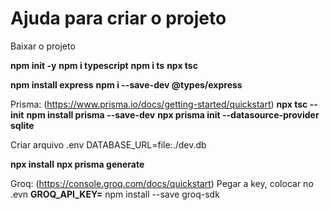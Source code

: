 # Ajuda para criar o projeto
Baixar o projeto

**npm init -y**
**npm i typescript**
**npm i ts**
**npx tsc**

**npm install express**
**npm i --save-dev @types/express**

Prisma: (https://www.prisma.io/docs/getting-started/quickstart)
**npx tsc --init**
**npm install prisma --save-dev**
**npx prisma init --datasource-provider sqlite**

Criar arquivo .env
DATABASE_URL=file:./dev.db

**npx install**
**npx prisma generate**

Groq: (https://console.groq.com/docs/quickstart)
Pegar a key, colocar no .evn **GROQ_API_KEY=**
npm install --save groq-sdk
